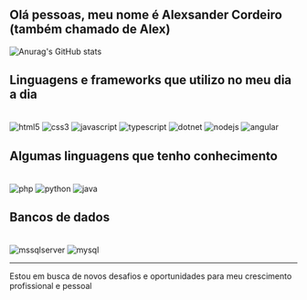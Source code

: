 
## Olá pessoas, meu nome é Alexsander Cordeiro (também chamado de Alex)


![Anurag's GitHub stats](https://github-readme-stats.vercel.app/api?username=alex-cordeiro&show_icons=true&theme=dark)


## Linguagens e frameworks que utilizo no meu dia a dia

<div style="display:inline_block"><br>
    <img align="center" alt="html5" src="https://img.shields.io/badge/HTML-FF8C00?style=for-the-badge&logo=html5&logoColor=white">
    <img align="center" alt="css3" src="https://img.shields.io/badge/CSS-007ACC?&style=for-the-badge&logo=css3&logoColor=white">
    <img align="center" alt="javascript" src="https://img.shields.io/badge/JavaScript-F7DF1E?style=for-the-badge&logo=javascript&logoColor=black">
    <img align="center" alt="typescript" src="https://img.shields.io/badge/TypeScript-007ACC?style=for-the-badge&logo=typescript&logoColor=black">
    <img align="center" alt="dotnet" src="https://img.shields.io/badge/.NET-5C2D91?style=for-the-badge&logo=.net&logoColor=white">
    <img align="center" alt="nodejs" src="https://img.shields.io/badge/Node.js-43853D?style=for-the-badge&logo=node.js&logoColor=white">
  <img align="center" alt="angular" src="https://img.shields.io/badge/Angular-DD0031?style=for-the-badge&logo=angular&logoColor=white">
   
</div> 
 
## Algumas linguagens que tenho conhecimento
<div style="display:inline_block"><br>
    <img align="center" alt="php" src="https://img.shields.io/badge/PHP-777BB4?style=for-the-badge&logo=php&logoColor=white">
    <img align="center" alt="python" src="https://img.shields.io/badge/Python-14354C?style=for-the-badge&logo=python&logoColor=white">
    <img align="center" alt="java" src="https://img.shields.io/badge/Java-ED8B00?style=for-the-badge&logo=java&logoColor=white">
</div> 

## Bancos de dados

<div style="display:inline_block"><br>
    <img align="center" alt="mssqlserver" src="https://img.shields.io/badge/Microsoft_SQL_Server-CC2927?style=for-the-badge&logo=microsoft-sql-server&logoColor=white">
    <img align="center" alt="mysql" src="https://img.shields.io/badge/MySQL-00000F?style=for-the-badge&logo=mysql&logoColor=white">
</div> 
<hr>

Estou em busca de novos desafios e oportunidades para meu crescimento profissional e pessoal
